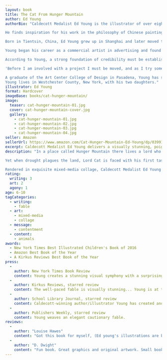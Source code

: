 ```yaml
---
layout: book
title: The Cat From Hunger Mountain
author: Ed Young
authorBio: "Caldecott Medalist Ed Young is the illustrator of over eighty books for children, seventeen of which he has also written.

He finds inspiration for his work in the philosophy of Chinese painting. 'A Chinese painting is often accompanied by words,' explains Young. 'They are complementary. There are things that words do that pictures never can, and likewise, there are images that words can never describe.'

Born in Tientsin, China, Ed Young grew up in Shanghai and later moved to Hong Kong. As a young man, he came to the United States on a student visa to study architecture but turned instead to his love of art.

Young began his career as a commercial artist in advertising and found himself looking for something more expansive, expressive, and timeless. He discovered all this, and more, in children's books. The subject and style of each story provide Young with the initial inspiration for his art and with the motivation for design, sequence, and pace. Accuracy in research is essential to his work, too--whether he is illustrating fantasy, folk tale, or fact.

According to Young, a strong foundation of credibility must be established in order to create new and exciting images. Through such images, he hopes to capture his readers and ultimately expand their awareness. Young's quest for challenge and growth are central in his role as illustrator.

'Before I am involved with a project I must be moved, and as I try something exciting, I grow. It is my purpose to stimulate growth in the reader as an active participant as well,' Young explains. 'I feel the story has to be exciting, and a moving experience for a child.'

A graduate of the Art Center College of Design in Pasadena, Young has since taught at the Pratt Institute, Yale University, Naropa Institute, and the University of California at Santa Cruz. In 1990, his book Lon Po Po was awarded the Caldecott Medal. He has also received two Caldecott Honors--for The Emperor and the Kite and Seven Blind Mice--and was twice nominated for the Hans Christian Andersen Medal, the highest international recognition given to children's book authors and illustrators who have made a lasting contribution to children's literature.
Young lives in Westchester County, New York, with his two daughters."
illustrator: Ed Young
format: Hardcover
imageBase: books/cat-hunger-mountain/
image:
  teaser: cat-hunger-mountain-01.jpg
  cover: cat-hunger-mountain-cover.jpg
  gallery:
    - cat-hunger-mountain-01.jpg
    - cat-hunger-mountain-02.jpg
    - cat-hunger-mountain-03.jpg
    - cat-hunger-mountain-04.jpg
seller: Amazon
sellerUrl: https://www.amazon.com/Cat-Hunger-Mountain-Ed-Young/dp/0399172785
excerpt: Caldecott Medalist Ed Young delivers a visually stunning, poignant story about humility, wastefulness, and appreciating what one has.
description: "In a place called Hunger Mountain there lives a lord who has everything imaginable yet never has enough. To satisfy his every desire, he hires builders to design the tallest pagoda; a world-famous tailor to make his clothing from silk and gold threads; and a renowned chef to cook him lavish meals with rice from the lord's own fields. What more could he possibly want?

Yet when drought plagues the land, Lord Cat is faced with his first taste of deep loss, he ventures down the mountain and what he discovers will change his life forever.

Rendered in exquisite mixed-media collage, Caldecott Medalist Ed Young's deceptively simple fable is a deeply affecting tale about appreciating the value of treasures that need not be chased."
rating:
  writing: 3
  art: 2
  agony: 1
age: 6-10
tagCategories:
  - writing:
    - fable
  - art:
    - mixed-media
    - collage
  - message:
    - contentment
  - content:
    - animals
awards:
  - New York Times Best Illustrated Children's Book of 2016
  - Amazon Best Book of the Year
  - A Kirkus Reviews Best Book of the Year
press:
  -
    author: New York Times Book Review
    content: Young creates a stunning visual symphony with a surprising and unsettling emotional power.
  -
    author: Kirkus Reviews, starred review
    content: The well-paced fable is visually stunning... Young is at the height of his powers in this fable that offers a feast for the eyes, mind, and soul. A visual masterpiece.
  -
    author: School Library Journal, starred review
    content: Caldecott-winning author/illustrator Young has created another stunning and meaningful picture book to be enjoyed by all ages. This book is exquisite in text, tone, and illustration. A compelling fable that is crucial for humanity and will spark meaningful classroom conversations.
  -
    author: Publishers Weekly, starred review
    content: Young weaves an elegant cautionary fable.
reviews:
  -
    author: "Louise Hawes"
    content: "Got this book for myself, (Ed young's illustrations are beautiful!) But my granddaughter insisted on taking it home!"
  -
    author: "D. Dwight"
    content: "Fun book. Great graphics and original artwork. Small book with a BIG message. Kudos !!!"
---
```

